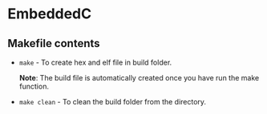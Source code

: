 # EmbeddedC

## Makefile contents

- `make` - To create hex and elf file in build folder.

  **Note**: The build file is automatically created once you have run the make function.

- `make clean` - To clean the build folder from the directory.

